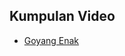 ## Kumpulan Video

- [Goyang Enak](https://drive.google.com/open?id=1gYhVYJIGp25388hH2SW77iDY44csyd2N) 
